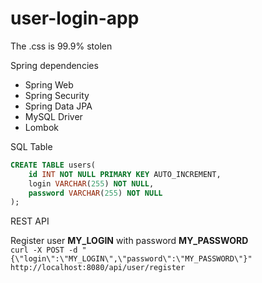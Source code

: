 # user-login-app

The .css is 99.9% stolen

Spring dependencies
- Spring Web
- Spring Security
- Spring Data JPA
- MySQL Driver
- Lombok

SQL Table
```sql
CREATE TABLE users(
    id INT NOT NULL PRIMARY KEY AUTO_INCREMENT,
    login VARCHAR(255) NOT NULL,
    password VARCHAR(255) NOT NULL
);
```

REST API

Register user **MY_LOGIN** with password **MY_PASSWORD**  
`curl -X POST -d "{\"login\":\"MY_LOGIN\",\"password\":\"MY_PASSWORD\"}" http://localhost:8080/api/user/register`
